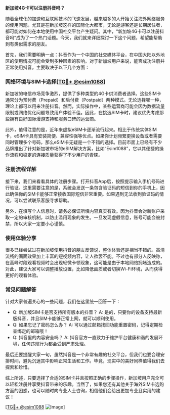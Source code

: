 **新加坡4G卡可以注册抖音吗？**

随着全球化的加速和互联网技术的飞速发展，越来越多的人开始关注海外网络服务的使用问题。尤其是在新加坡这样的国际化大都市，无论是游客还是长期居住者，都可能对如何在本地使用中国社交平台产生疑问。其中，“新加坡4G卡可以注册抖音吗”成为了一个热门话题。今天，我们就来详细探讨一下这个问题，希望能帮助到有类似需求的朋友。

首先，我们需要明确一点：抖音作为一个中国的社交媒体平台，在中国大陆以外地区的使用情况可能会受到多种因素的影响。对于新加坡用户来说，能否成功注册并正常使用抖音，主要取决于以下几个方面：

### **网络环境与SIM卡选择[[TG💪+ @esim1088](https://t.me/s/esim1088)]**

新加坡的电信市场竞争激烈，提供了多种类型的4G卡供消费者选择。这些SIM卡通常分为预付费（Prepaid）和后付费（Postpaid）两种模式。无论选择哪一种，理论上都可以用来注册抖音。然而，实际操作中，某些运营商可能会因为数据流量限制或网络优化问题导致用户体验不佳。因此，在挑选SIM卡时，建议优先考虑那些拥有良好国际漫游支持和服务口碑的运营商。

此外，值得注意的是，近年来虚拟eSIM卡逐渐流行起来。相比于传统实体SIM卡，eSIM卡具有安装简便、兼容性强等优点。如果你计划频繁更换设备或者需要同时管理多个号码，那么eSIM卡无疑是一个不错的选择。目前市面上已经有不少品牌推出了针对新加坡市场的eSIM解决方案，比如“Esim1088”，它以其便捷的操作流程和稳定的连接质量获得了不少用户的青睐。

### **注册流程详解**

接下来，我们来看看具体的注册步骤。打开抖音App后，按照提示输入手机号码进行验证。这里需要注意的是，系统会发送一条包含验证码的短信到你的手机上，因此确保你的SIM卡能够正常接收国际短信非常重要。如果遇到无法收到验证码的情况，可以尝试联系客服寻求帮助。

另外，在填写个人信息时，请务必保证所填内容真实有效。因为抖音会对新账户采取一定的审核机制，以防止滥用现象的发生。一旦发现虚假信息，账号可能会被封禁，所以大家一定要小心谨慎。

### **使用体验分享**

很多已经尝试过在新加坡使用抖音的朋友反馈说，整体体验还是相当不错的。高清流畅的画面效果加上丰富的短视频内容，让人欲罢不能。不过也有部分人反映称，在高峰时段观看视频时会出现轻微卡顿现象，这可能是由于本地网络拥堵造成的。对此，建议大家可以调整播放设置，比如降低画质或者切换Wi-Fi环境，从而获得更好的观看体验。

### **常见问题解答**

针对大家普遍关心的一些问题，我们在这里统一回答一下：
- Q: 新加坡SIM卡是否支持所有版本的抖音？
  A: 是的，只要你的设备支持最新版抖音，并且SIM卡能够正常上网，就可以顺利使用。
- Q: 如果忘记了密码怎么办？
  A: 可以通过邮箱找回功能重置密码，记得定期检查绑定的邮箱哦！
- Q: 抖音里的内容安全吗？
  A: 抖音官方一直致力于维护平台健康和谐的发展环境，任何违规行为都会受到严肃处理。

最后还要提醒大家一句，虽然抖音是一个非常有趣的社交平台，但我们也要合理安排时间，避免沉迷其中影响正常生活和工作。毕竟，现实中的美好同样值得我们去探索和珍惜。

综上所述，只要选择了合适的SIM卡并且按照正确的步骤操作，新加坡用户完全可以轻松注册并享受抖音带来的乐趣。当然了，如果您还有其他关于海外SIM卡选购方面的困惑，也可以随时向专业人士咨询，相信他们会给出更加专业且实用的建议！

[[TG💪+ @esim1088](https://t.me/s/esim1088) ![Image](https://i.postimg.cc/4NQfJmqS/Snipaste-2025-05-13-00-14-12.png)]